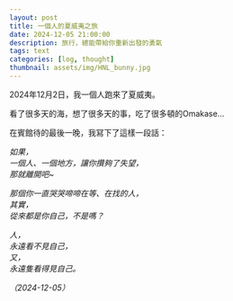 ```yaml
---
layout: post
title: 一個人的夏威夷之旅
date: 2024-12-05 21:00:00
description: 旅行，總能帶給你重新出發的勇氣
tags: text
categories: [log, thought]
thumbnail: assets/img/HNL_bunny.jpg
---
```


2024年12月2日，我一個人跑來了夏威夷。

看了很多天的海，想了很多天的事，吃了很多頓的Omakase...

在賓館待的最後一晚，我冩下了這樣一段話：

*如果，* <br>
*一個人、一個地方，讓你攢夠了失望，* <br>
*那就離開吧~*

*那個你一直哭哭啼啼在等、在找的人，* <br>
*其實，* <br>
*從來都是你自己，不是嗎？*

*人，* <br>
*永遠看不見自己，* <br>
*又，* <br>
*永遠隻看得見自己。*

*（2024-12-05）*


